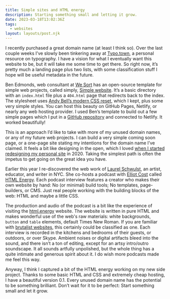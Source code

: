 ```yaml
---
title: Simple sites and HTML energy
description: Starting something small and letting it grow.
date: 2023-03-18T13:02:36Z
tags:
  - websites
layout: layouts/post.njk
---
```


I recently purchased a great domain name (at least I think so). Over the last couple weeks I’ve slowly been tinkering away at [Typo.town](https://typo.town/), a personal resource on typography. I have a vision for what I eventually want this website to be, but it will take me some time to get there. So right now, it’s pretty much a landing page plus two lists, with some classification stuff I hope will be useful metadata in the future.

Ben Edmonds, web consultant at [We Sort](https://wesort.co.uk/) has an open-source template for simple web projects, called simply, [Simple website](https://github.com/wesort/simple-website). It’s a basic directory with an <code>index.html</code> file plus a <code>404.html</code> page that redirects back to the index. The stylesheet uses [Andy Bell’s modern CSS reset](https://andy-bell.co.uk/a-modern-css-reset/), which I kept, plus some very simple styles. You can host this beauty on GitHub Pages, Netlify, or nearly any web hosting provider. I used Ben’s template to build out a few simple pages which I put in a [GitHub repository](https://github.com/nsmsn/typotown-v0) and connected to Netlify. It worked beautifully!

This is an approach I’d like to take with more of my unused domain names, or any of my future web projects. I can build a very simple coming soon page, or a one-page site stating my intentions for the domain name I’ve claimed. It feels a bit like designing in the open, which I loved [when I started redesigning my personal site](/posts/2020-newww-year/) in 2020. Taking the simplest path is often the impetus to get going on the great idea you have.

Earlier this year I re-discovered the web work of [Laurel Schwulst](https://www.laurel.world/), an artist, educator, and writer in NYC. She co-hosts a podcast with [Elliot Cost](https://elliott.computer/) called [HTML Energy](https://html.energy/podcast.html). Each podcast interview features a creator who makes their own website by hand: No (or minimal) build tools; No templates, page-builders, or CMS. Just real people working with the building blocks of the web: HTML and maybe a little CSS.

The production and audio of the podcast is a bit like the experience of visiting the [html.energy](https://html.energy/index.html) website. The website is written in pure HTML and makes wonderful use of the web's raw materials: white backgrounds, <code>button</code> and <code>table</code> elements,  default Times New Roman. If you are familiar with [brutalist websites](https://brutalistwebsites.com/), this certainly could be classified as one. Each interview is recorded in the kitchens and bedrooms of their guests, or outdoors, or over Skype. Ambient noises or digital artifacts bleed into the sound, and there isn’t a ton of editing, except for an artsy intro/outro soundscape. It all sounds artfully unpolished, but the whole thing has a quite intimate and generous spirit about it. I do wish more podcasts made me feel this way.

Anyway, I think I captured a bit of the HTML energy working on my new side project. Thanks to some basic HTML and CSS and extremely cheap hosting, I have a beautiful version 0.1. Every unused domain name has the potential to be something brilliant. Don’t wait for it to be perfect: Start something small and let it grow.
